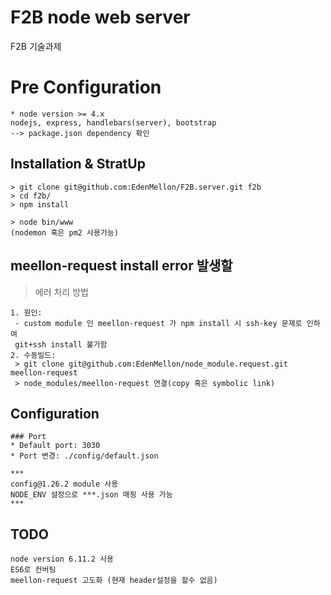 # F2B node web server

F2B 기술과제 

# Pre Configuration
```
* node version >= 4.x
nodejs, express, handlebars(server), bootstrap
--> package.json dependency 확인
```

## Installation & StratUp

```
> git clone git@github.com:EdenMellon/F2B.server.git f2b
> cd f2b/
> npm install

> node bin/www
(nodemon 혹은 pm2 사용가능)
```
## meellon-request install error 발생할
> 에러 처리 방법
```
1. 원인:
 - custom module 인 meellon-request 가 npm install 시 ssh-key 문제로 인하여
 git+ssh install 불가함
2. 수동빌드:
 > git clone git@github.com:EdenMellon/node_module.request.git meellon-request
 > node_modules/meellon-request 연결(copy 혹은 symbolic link)
```

## Configuration
```
### Port
* Default port: 3030
* Port 변경: ./config/default.json

***
config@1.26.2 module 사용
NODE_ENV 설정으로 ***.json 매핑 사용 가능 
***
```

## TODO
```
node version 6.11.2 사용
ES6로 컨버팅
meellon-request 고도화 (현재 header설정을 할수 없음)
```

